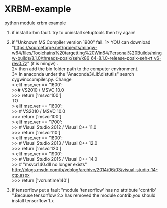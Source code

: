 # XRBM-example
python module xrbm example


1. if install xrbm fault. try to uninstall setuptools then try again!
2. if "Unknown MS Compiler version 1900" fail. 
  1> YOU can download "https://sourceforge.net/projects/mingw-w64/files/Toolchains%20targetting%20Win64/Personal%20Builds/mingw-builds/8.1.0/threads-posix/seh/x86_64-8.1.0-release-posix-seh-rt_v6-rev0.7z" (it is mingw) .  
  2> then add the bin folder path to the computer environment.  
  3> In anaconda under the "Anaconda3\Lib\distutils" search cygwinccompiler.py. Change   
       > elif msc_ver == '1600':  
       >># VS2010 / MSVC 10.0  
        >>>  return ['msvcr100']  
    TO  
       > elif msc_ver == '1600':  
           >> # VS2010 / MSVC 10.0  
           >>> return ['msvcr100']  
       > elif msc_ver == '1700':  
         >>   # Visual Studio 2012 / Visual C++ 11.0  
          >>>  return ['msvcr110']  
       > elif msc_ver == '1800':  
           >> # Visual Studio 2013 / Visual C++ 12.0  
          >>>  return ['msvcr120']  
       > elif msc_ver == '1900':  
          >>  # Visual Studio 2015 / Visual C++ 14.0  
           >> # "msvcr140.dll no longer exists" http://blogs.msdn.com/b/vcblog/archive/2014/06/03/visual-studio-14-ctp.aspx  
          >>>  return ['vcruntime140']  
            
    
    
3. if tensorflow put a fault "module 'tensorflow' has no attribute 'contrib' ".Because tensorflow 2.x has removed the module contrib,you should install tensorflow 1.x
          
